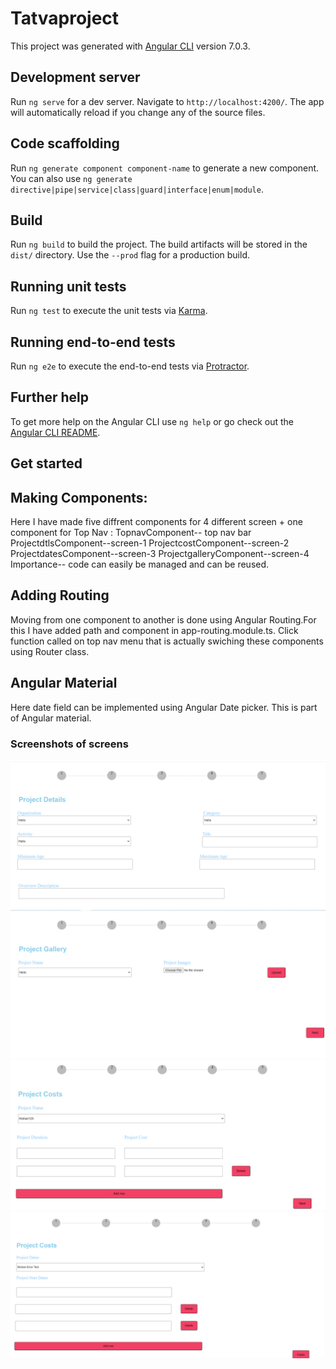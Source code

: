 # Tatvaproject

This project was generated with [Angular CLI](https://github.com/angular/angular-cli) version 7.0.3.

## Development server

Run `ng serve` for a dev server. Navigate to `http://localhost:4200/`. The app will automatically reload if you change any of the source files.

## Code scaffolding

Run `ng generate component component-name` to generate a new component. You can also use `ng generate directive|pipe|service|class|guard|interface|enum|module`.

## Build

Run `ng build` to build the project. The build artifacts will be stored in the `dist/` directory. Use the `--prod` flag for a production build.

## Running unit tests

Run `ng test` to execute the unit tests via [Karma](https://karma-runner.github.io).

## Running end-to-end tests

Run `ng e2e` to execute the end-to-end tests via [Protractor](http://www.protractortest.org/).

## Further help

To get more help on the Angular CLI use `ng help` or go check out the [Angular CLI README](https://github.com/angular/angular-cli/blob/master/README.md).
## Get started

## Making Components:
Here I have made five diffrent components for 4 different screen + one component for Top Nav :
TopnavComponent-- top nav bar
ProjectdtlsComponent--screen-1
ProjectcostComponent--screen-2
ProjectdatesComponent--screen-3
ProjectgalleryComponent--screen-4
Importance-- code can easily be managed and can be reused.

## Adding Routing
Moving from one component to another is done using Angular Routing.For this I have added path and component in app-routing.module.ts.
Click function called on top nav menu that is actually swiching these components using Router class.

## Angular Material
Here date field can be implemented using Angular Date picker. This is part of Angular material.


### Screenshots of screens
![Screenshot](screen-1.png)
![Screenshot](screen-2.png)
![Screenshot](screen-3.png)
![Screenshot](screen-4.png)
